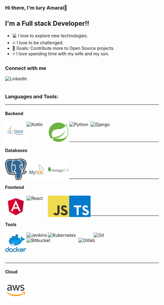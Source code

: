 ### Hi there, I'm Iury Amaral👋  

## I'm a Full stack Developer!!

- :computer: I love to explore new technologies.
- :fire: I love to be challenged.
- 🥅 Goals: Contribute more to Open Source projects.
- ⚡ I love spending time with my wife and my son.

### Connect with me 

[<img align="left" alt="LinkedIn" src="https://img.shields.io/badge/linkedin-%230077B5.svg?&style=for-the-badge&logo=linkedin&logoColor=white" />][linkedin]

<br />
<br />

### Languages and Tools:
--------------------------------------------------------------------------------------------------------------------------------------------------------
#### Backend
<div>
	<img align="left" alt="Java" width="70px" 	src="https://raw.githubusercontent.com/github/explore/80688e429a7d4ef2fca1e82350fe8e3517d3494d/topics/java/java.png" />
	<img align="left" alt="Kotlin" width="70px" src="https://kotlinlang.org/assets/images/open-graph/kotlin_250x250.png" />
	<img align="left" alt="Spring Boot" width="70px" src="https://raw.githubusercontent.com/github/explore/80688e429a7d4ef2fca1e82350fe8e3517d3494d/topics/spring-boot/spring-boot.png" />
<img align="left" alt="Python" width="70px" src="https://raw.githubusercontent.com/jmnote/z-icons/master/svg/python.svg" />
<img align="left" alt="Django" width="70px" src="https://cdn.iconscout.com/icon/free/png-256/django-2-282855.png" />
</div>
<br>
<br>
<br>

-----------------------------------------------------------------------------------------------------------------------------------------------------------
#### Databases
<div>

<img align="left" alt="Postgresql" width="70px" src="https://raw.githubusercontent.com/github/explore/80688e429a7d4ef2fca1e82350fe8e3517d3494d/topics/postgresql/postgresql.png" />
<img align="left" alt="Mysql" width="70px" src="https://raw.githubusercontent.com/github/explore/80688e429a7d4ef2fca1e82350fe8e3517d3494d/topics/mysql/mysql.png" />
<img align="left" alt="MongoDB" width="70px" src="https://raw.githubusercontent.com/github/explore/80688e429a7d4ef2fca1e82350fe8e3517d3494d/topics/mongodb/mongodb.png" />
</div>
<br>
<br>
<br>

-----------------------------------------------------------------------------------------------------------------------------------------------------------
#### Frontend
<div>
<img align="left" alt="Angular" width="70px" src="https://raw.githubusercontent.com/github/explore/80688e429a7d4ef2fca1e82350fe8e3517d3494d/topics/angular/angular.png" />
<img align="left" alt="React" width="70px" src="https://upload.wikimedia.org/wikipedia/commons/thumb/a/a7/React-icon.svg/1200px-React-icon.svg.png" />

<img align="left" alt="JavaScript" width="70px" src="https://raw.githubusercontent.com/github/explore/80688e429a7d4ef2fca1e82350fe8e3517d3494d/topics/javascript/javascript.png" />
<img align="left" alt="Typescript" width="70px" src="https://raw.githubusercontent.com/github/explore/80688e429a7d4ef2fca1e82350fe8e3517d3494d/topics/typescript/typescript.png" />
</div>
<br>
<br>
<br>

-----------------------------------------------------------------------------------------------------------------------------------------------------------
#### Tools
<div>
<img align="left" alt="Docker" width="70px" src="https://raw.githubusercontent.com/github/explore/80688e429a7d4ef2fca1e82350fe8e3517d3494d/topics/docker/docker.png" />
<img align="left" alt="Jenkins" width="70px" src="https://upload.wikimedia.org/wikipedia/commons/thumb/e/e9/Jenkins_logo.svg/1200px-Jenkins_logo.svg.png" />
<img align="left" alt="Kubernetes" width="150px" src="https://download.logo.wine/logo/Kubernetes/Kubernetes-Logo.wine.png" />
<img align="left" alt="Git" width="70px" src="https://raw.githubusercontent.com/jmnote/z-icons/master/svg/git.svg" />
<img align="left" alt="Bitbucket" width="170px" src="https://dkrn4sk0rn31v.cloudfront.net/2019/02/01142649/Bitbucket.png" />
<img align="left" alt="Gitlab" width="170px" src="https://img2.gratispng.com/20180713/hfv/kisspng-logo-version-control-gitlab-brand-e-commerce-gitlab-5b482945dfad48.8320886315314558139162.jpg" />
</div>
<br>
<br>
<br>
<br>
<br>

-----------------------------------------------------------------------------------------------------------------------------------------------------------
#### Cloud
<div>
<img align="left" alt="AWS" width="70px" src="https://raw.githubusercontent.com/github/explore/fbceb94436312b6dacde68d122a5b9c7d11f9524/topics/aws/aws.png" />
</div>

<br />
<br />
<br />
<br />
<br />
<br />
<br />


[linkedin]: https://www.linkedin.com/in/iury-amaral-8a6294130/
